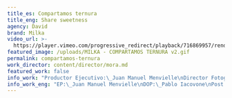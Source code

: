 ```yaml
---
title_es: Compartamos ternura
title_eng: Share sweetness
agency: David
brand: Milka
video_url: >-
  https://player.vimeo.com/progressive_redirect/playback/716869957/rendition/1080p/file.mp4?loc=external&log_user=0&signature=149ef9e4db8cb07b1f9da878ddd1c40b8b3014ab11f4cef294d4111010cf5b15
featured_image: /uploads/MILKA - COMPARTAMOS TERNURA v2.gif
permalink: compartamos-ternura
work_director: content/director/mora.md
featured_work: false
info_work: "Productor Ejecutivo:\_Juan Manuel Menvielle\nDirector Fotografía:\_Pablo Iacovone\nPost Producción:\_Ignacio Parodis\nSonido:\_Porta estudio\n"
info_work_eng: "EP:\_Juan Manuel Menvielle\nDOP:\_Pablo Iacovone\nPost Production Coordinator:\_Ignacio Parodis\nSound:\_Porta Estudio\n"
---
```


